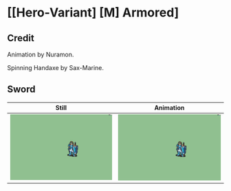 # [\[Hero-Variant\] \[M\] Armored]

## Credit

Animation by Nuramon.

Spinning Handaxe by Sax-Marine.
	
## Sword

| Still | Animation |
| :---: | :-------: |
| ![Sword still](./Sword_000.png) | ![Sword animation](./Sword.gif) |
